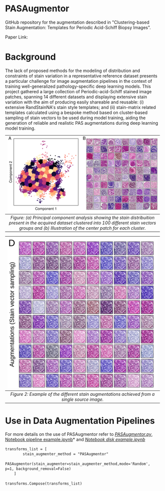 # PASAugmentor
GitHub repository for the augmentation described in "Clustering-based Stain Augmentation: Templates for Periodic Acid-Schiff Biopsy Images".

Paper Link:

# Background
The lack of proposed methods for the modeling of distribution and constraints of stain variation in a representative reference
dataset presents a particular challenge for image augmentation pipelines in the context of training well-generalized pathology-specific deep learning models. This project gathered a large collection of Periodic-acid-Schiff stained image patches, spanning 14 different datasets and displaying extensive stain variation with the aim of producing easily shareable and reusable: (i) extensive RandStainNA's stain style templates; and (ii) stain-matrix related templates calculated using a bespoke method based on cluster-based sampling of stain vectors to be used during model training, aiding the generation of reliable and realistic PAS augmentations during deep learning model training.

| ![Figure 1: (a) Principal component analysis showing the stain distribuition present in the acquired dataset clustered into 100 different stain vectors groups and (b)  Illustration of the center patch for each cluster.](https://github.com/patologiivest/PASAugmentor/blob/main/Images/src/Fig2.png?raw=true) |
|:--:| 
| *Figure: (a) Principal component analysis showing the stain distribuition present in the acquired dataset clustered into 100 different stain vectors groups and (b)  Illustration of the center patch for each cluster.* |

| ![Figure 2: Example of the different stain augmentations achieved from a single source image.](https://github.com/patologiivest/PASAugmentor/blob/main/Images/src/AugmentedImages.png?raw=true) |
|:--:| 
| *Figure 2: Example of the different stain augmentations achieved from a single source image.*|


# Use in Data Augmentation Pipelines
For more details on the use of PASAugmentor refer to *[PASAugmentor.py](PASAugmentor.py)*, [Notebook pipeline example.ipynb](https://github.com/patologiivest/PASAugmentor/blob/52c960333215578575f57c2c9e9264a470cec8ff/Examples/Notebook%20pipeline%20example.ipynb)* and *[Notebook disk example.ipynb](https://github.com/patologiivest/PASAugmentor/blob/52c960333215578575f57c2c9e9264a470cec8ff/Examples/Notebook%20disk%20example.ipynb)*

```
transforms_list = [
        stain_augmenter_method = "PASAugmentor"
        PASAugmentor(stain_augmenter=stain_augmenter_method,mode='Random', p=1, background_removal=False)
    ]
    
transforms.Compose(transforms_list)
```
